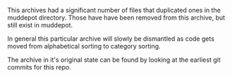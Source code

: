 This archives had a significant number of files that duplicated ones in
the muddepot directory. Those have have been removed from this archive,
but still exist in muddepot.

In general this particular archive will slowly be dismantled as code gets
moved from alphabetical sorting to category sorting.

The archive in it's original state can be found by looking at the earliest
git commits for this repo.
